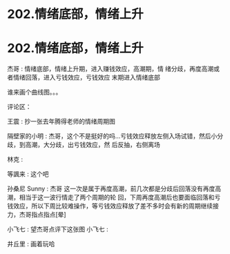 # 202.情绪底部，情绪上升

# 202.情绪底部，情绪上升

杰哥 : 情绪底部，情绪上升期，进入赚钱效应，高潮期，情 绪分歧，再度高潮或者情绪回落，进入亏钱效应，亏钱效应 末期进入情绪底部

谁来画个曲线图。。。

评论区：

王震 : 抄一张去年腾得老师的情绪周期图

隔壁家的小明 : 杰哥，这个不是挺好的吗…亏钱效应释放左侧入场试错，然后小分歧，到高潮，大分歧，出亏钱效应，然 后反抽，右侧离场

林克 :

等諷来 : 这个吧

孙桑尼 Sunny : 杰哥 这一次是属于再度高潮，前几次都是分歧后回落没有再度高潮，相当于这一波行情走了两个周期的轮 回，下周再度高潮后也要面临回落和亏钱效应，所以下周比较难操作，等亏钱效应释放了差不多时会有新的周期继续接 力，杰哥指点指点[晕]

小飞七 : 望杰哥点评下这张图 小飞七 :

井丘里 : 画着玩哈